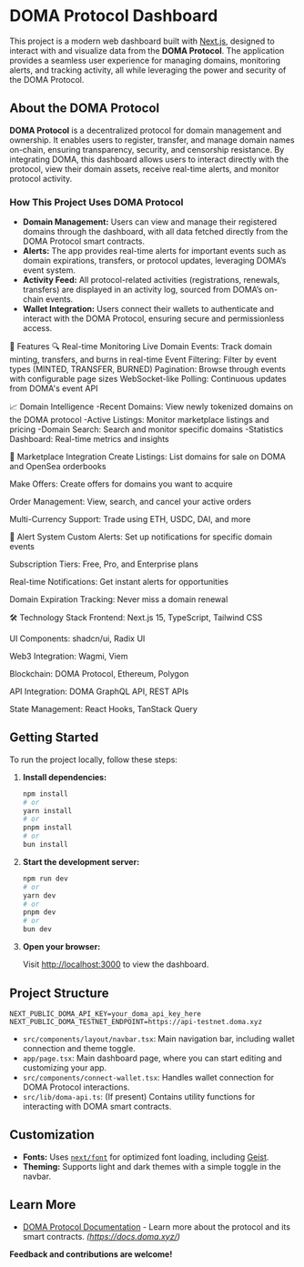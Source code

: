 # DOMA Protocol Dashboard

This project is a modern web dashboard built with [Next.js](https://nextjs.org), designed to interact with and visualize data from the **DOMA Protocol**. The application provides a seamless user experience for managing domains, monitoring alerts, and tracking activity, all while leveraging the power and security of the DOMA Protocol.

## About the DOMA Protocol

**DOMA Protocol** is a decentralized protocol for domain management and ownership. It enables users to register, transfer, and manage domain names on-chain, ensuring transparency, security, and censorship resistance. By integrating DOMA, this dashboard allows users to interact directly with the protocol, view their domain assets, receive real-time alerts, and monitor protocol activity.

### How This Project Uses DOMA Protocol

- **Domain Management:** Users can view and manage their registered domains through the dashboard, with all data fetched directly from the DOMA Protocol smart contracts.
- **Alerts:** The app provides real-time alerts for important events such as domain expirations, transfers, or protocol updates, leveraging DOMA’s event system.
- **Activity Feed:** All protocol-related activities (registrations, renewals, transfers) are displayed in an activity log, sourced from DOMA’s on-chain events.
- **Wallet Integration:** Users connect their wallets to authenticate and interact with the DOMA Protocol, ensuring secure and permissionless access.

🚀 Features
🔍 Real-time Monitoring
Live Domain Events: Track domain minting, transfers, and burns in real-time
Event Filtering: Filter by event types (MINTED, TRANSFER, BURNED)
Pagination: Browse through events with configurable page sizes
WebSocket-like Polling: Continuous updates from DOMA's event API

📈 Domain Intelligence
-Recent Domains: View newly tokenized domains on the DOMA protocol
-Active Listings: Monitor marketplace listings and pricing
-Domain Search: Search and monitor specific domains
-Statistics Dashboard: Real-time metrics and insights

🛒 Marketplace Integration
Create Listings: List domains for sale on DOMA and OpenSea orderbooks

Make Offers: Create offers for domains you want to acquire

Order Management: View, search, and cancel your active orders

Multi-Currency Support: Trade using ETH, USDC, DAI, and more

🔔 Alert System
Custom Alerts: Set up notifications for specific domain events

Subscription Tiers: Free, Pro, and Enterprise plans

Real-time Notifications: Get instant alerts for opportunities

Domain Expiration Tracking: Never miss a domain renewal

🛠️ Technology Stack
Frontend: Next.js 15, TypeScript, Tailwind CSS

UI Components: shadcn/ui, Radix UI

Web3 Integration: Wagmi, Viem

Blockchain: DOMA Protocol, Ethereum, Polygon

API Integration: DOMA GraphQL API, REST APIs

State Management: React Hooks, TanStack Query

## Getting Started

To run the project locally, follow these steps:

1. **Install dependencies:**
   ```bash
   npm install
   # or
   yarn install
   # or
   pnpm install
   # or
   bun install
   ```

2. **Start the development server:**
   ```bash
   npm run dev
   # or
   yarn dev
   # or
   pnpm dev
   # or
   bun dev
   ```

3. **Open your browser:**

   Visit [http://localhost:3000](http://localhost:3000) to view the dashboard.

## Project Structure

``` .env
NEXT_PUBLIC_DOMA_API_KEY=your_doma_api_key_here
NEXT_PUBLIC_DOMA_TESTNET_ENDPOINT=https://api-testnet.doma.xyz
```

- `src/components/layout/navbar.tsx`: Main navigation bar, including wallet connection and theme toggle.
- `app/page.tsx`: Main dashboard page, where you can start editing and customizing your app.
- `src/components/connect-wallet.tsx`: Handles wallet connection for DOMA Protocol interactions.
- `src/lib/doma-api.ts`: (If present) Contains utility functions for interacting with DOMA smart contracts.

## Customization

- **Fonts:** Uses [`next/font`](https://nextjs.org/docs/app/building-your-application/optimizing/fonts) for optimized font loading, including [Geist](https://vercel.com/font).
- **Theming:** Supports light and dark themes with a simple toggle in the navbar.

## Learn More

- [DOMA Protocol Documentation](#) - Learn more about the protocol and its smart contracts. *(https://docs.doma.xyz/)*


**Feedback and contributions are welcome!**
